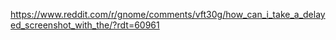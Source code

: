 https://www.reddit.com/r/gnome/comments/vft30g/how_can_i_take_a_delayed_screenshot_with_the/?rdt=60961
